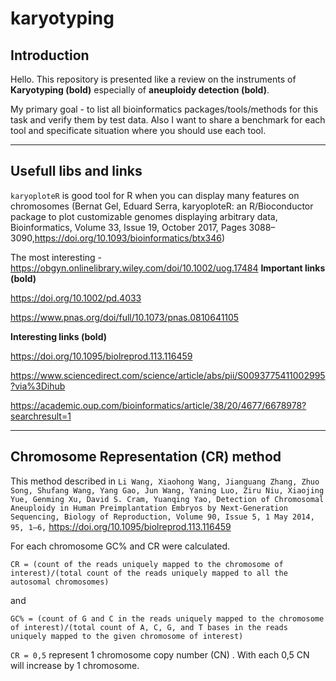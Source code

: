 # karyotyping
## Introduction
Hello. This repository is presented like a review on the instruments of **Karyotyping (bold)** especially of **aneuploidy detection (bold)**. 

My primary goal - to list all bioinformatics packages/tools/methods for this task and verify them by test data. Also I want to share a benchmark for each tool and specificate situation where you should use each tool. 

____
## Usefull libs and links
`karyoploteR` is good tool for R when you can display many features on chromosomes (Bernat Gel, Eduard Serra, karyoploteR: an R/Bioconductor package to plot customizable genomes displaying arbitrary data, Bioinformatics, Volume 33, Issue 19, October 2017, Pages 3088–3090,https://doi.org/10.1093/bioinformatics/btx346) 

The most interesting - https://obgyn.onlinelibrary.wiley.com/doi/10.1002/uog.17484
**Important links (bold)**

https://doi.org/10.1002/pd.4033 

https://www.pnas.org/doi/full/10.1073/pnas.0810641105

**Interesting links (bold)**

https://doi.org/10.1095/biolreprod.113.116459 

https://www.sciencedirect.com/science/article/abs/pii/S0093775411002995?via%3Dihub 

https://academic.oup.com/bioinformatics/article/38/20/4677/6678978?searchresult=1

____ 
## Chromosome Representation (CR) method 
This method described in `Li Wang, Xiaohong Wang, Jianguang Zhang, Zhuo Song, Shufang Wang, Yang Gao, Jun Wang, Yaning Luo, Ziru Niu, Xiaojing Yue, Genming Xu, David S. Cram, Yuanqing Yao, Detection of Chromosomal Aneuploidy in Human Preimplantation Embryos by Next-Generation Sequencing, Biology of Reproduction, Volume 90, Issue 5, 1 May 2014, 95, 1–6,` https://doi.org/10.1095/biolreprod.113.116459

For each chromosome GC% and CR were calculated. 

`CR = (count of the reads uniquely mapped to the chromosome of interest)/(total count of the reads uniquely mapped to all the autosomal chromosomes)`

and 

`GC% = (count of G and C in the reads uniquely mapped to the chromosome of interest)/(total count of A, C, G, and T bases in the reads uniquely mapped to the given chromosome of interest)`

`CR = 0,5` represent 1 chromosome copy number (CN) . With each 0,5 CN will increase by 1 chromosome. 
